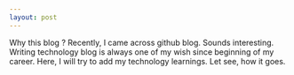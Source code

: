 ```yaml
---
layout: post
---
```


Why this blog ? Recently, I came across github blog. Sounds interesting. Writing technology blog is always one of my wish since beginning of my career. Here, I will try to add my technology learnings. Let see, how it goes.
